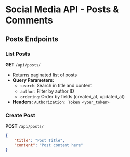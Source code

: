 # Social Media API - Posts & Comments

## Posts Endpoints

### List Posts
**GET** `/api/posts/`
- Returns paginated list of posts
- **Query Parameters:**
  - `search`: Search in title and content
  - `author`: Filter by author ID
  - `ordering`: Order by fields (created_at, updated_at)
- **Headers:** `Authorization: Token <your_token>`

### Create Post
**POST** `/api/posts/`
```json
{
    "title": "Post Title",
    "content": "Post content here"
}